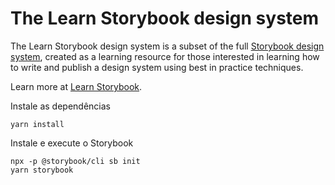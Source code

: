 # The Learn Storybook design system

The Learn Storybook design system is a subset of the full
[Storybook design system](https://github.com/storybookjs/design-system/),
created as a learning resource for those interested in learning how to write
and publish a design system using best in practice techniques.

Learn more at [Learn Storybook](https://learnstorybook.com).


Instale as dependências

```
yarn install
```

Instale e execute o Storybook

```
npx -p @storybook/cli sb init
yarn storybook
```

